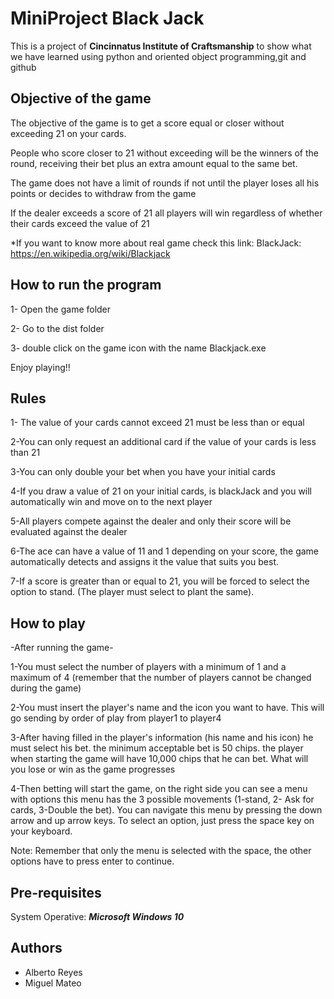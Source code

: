 #                                                           MiniProject Black Jack

This is a project of **Cincinnatus Institute of Craftsmanship** to show what we have learned using python and oriented object programming,git and github


## Objective of the game


The objective of the game is to get a score equal or closer without exceeding 21 on your cards.

People who score closer to 21 without exceeding will be the winners of the round, receiving their bet plus an extra amount equal to the same bet.

The game does not have a limit of rounds if not until the player loses all his points or decides to withdraw from the game

If the dealer exceeds a score of 21 all players will win regardless of whether their cards exceed the value of 21




*If you want to know more about real game check this link: 
BlackJack: https://en.wikipedia.org/wiki/Blackjack
      


## How to run the program 


1- Open the game folder

2- Go to the dist folder

3- double click on the game icon with the name Blackjack.exe

Enjoy playing!!
 
 
## Rules


1- The value of your cards cannot exceed 21 must be less than or equal

2-You can only request an additional card if the value of your cards is less than 21

3-You can only double your bet when you have your initial cards

4-If you draw a value of 21 on your initial cards, is blackJack and you will automatically win and move on to the next player

5-All players compete against the dealer and only their score will be evaluated against the dealer

6-The ace can have a value of 11 and 1 depending on your score, the game automatically detects and assigns it the value that suits you best.

7-If a score is greater than or equal to 21, you will be forced to select the option to stand. (The player must select to plant the same).


## How to play

-After running the game-

1-You must select the number of players with a minimum of 1 and a maximum of 4 (remember that the number of players cannot be changed during the game)

2-You must insert the player's name and the icon you want to have. This will go sending by order of play from player1 to player4

3-After having filled in the player's information (his name and his icon) he must select his bet. the minimum acceptable bet is 50 chips. the player when starting 
the game will have 10,000 chips that he can bet. What will you lose or win as the game progresses

4-Then betting will start the game, on the right side you can see a menu with options this menu has the 3 possible movements (1-stand, 2- Ask for cards, 3-Double the bet). 
You can navigate this menu by pressing the down arrow and up arrow keys. To select an option, just press the space key on your keyboard.

Note: Remember that only the menu is selected with the space, the other options have to press enter to continue.


## Pre-requisites


System Operative:
***Microsoft Windows 10***


## Authors


* Alberto Reyes
* Miguel Mateo
